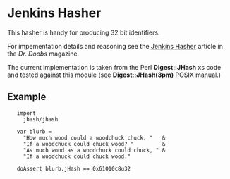 # Jenkins Hasher

This hasher is handy for producing 32 bit identifiers. 

For impementation details and reasoning see the
[Jenkins Hasher](//burtleburtle.net/bob/hash/doobs.html) article in the
*Dr. Doobs* magazine.

The current implementation is taken from the Perl __Digest::JHash__ xs code
and tested against this module (see __Digest::JHash(3pm)__ POSIX manual.)

## Example

       import
         jhash/jhash

       var blurb =
         "How much wood could a woodchuck chuck. "   &
         "If a woodchuck could chuck wood? "         &
         "As much wood as a woodchuck could chuck, " &
         "If a woodchuck could chuck wood."

       doAssert blurb.jHash == 0x61010c8u32
